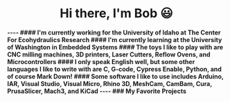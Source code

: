 <p>
  <h1 align="center"><b>Hi there, I'm Bob 😃
  </h1>
</p>
----
#### I'm currently working for the University of Idaho at The Center For Ecohydraulics Research
#### I'm currently learning at the University of Washington in Embedded Systems
#### The toys I like to play with are CNC milling machines, 3D printers, Laser Cutters, Reflow Ovens, and Microcontrollers
#### I only speak English well, but some other languages I like to write with are C, G-code, Cypress Enable, Python, and of course Mark Down!
#### Some software I like to use includes Arduino, IAR, Visual Studio, Visual Micro, Rhino 3D, MeshCam, CamBam, Cura, PrusaSlicer, Mach3, and KiCad
----
### My Favorite Projects
<!--
**bobbasham/bobbasham** is a ✨ _special_ ✨ repository because its `README.md` (this file) appears on your GitHub profile.

Here are some ideas to get you started:

- 🔭 I’m currently working on ...
- 🌱 I’m currently learning ...
- 👯 I’m looking to collaborate on ...
- 🤔 I’m looking for help with ...
- 💬 Ask me about ...
- 📫 How to reach me: ...
- 😄 Pronouns: ...
- ⚡ Fun fact: ...
-->
